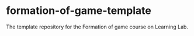 # formation-of-game-template
The template repository for the Formation of game course on Learning Lab.
